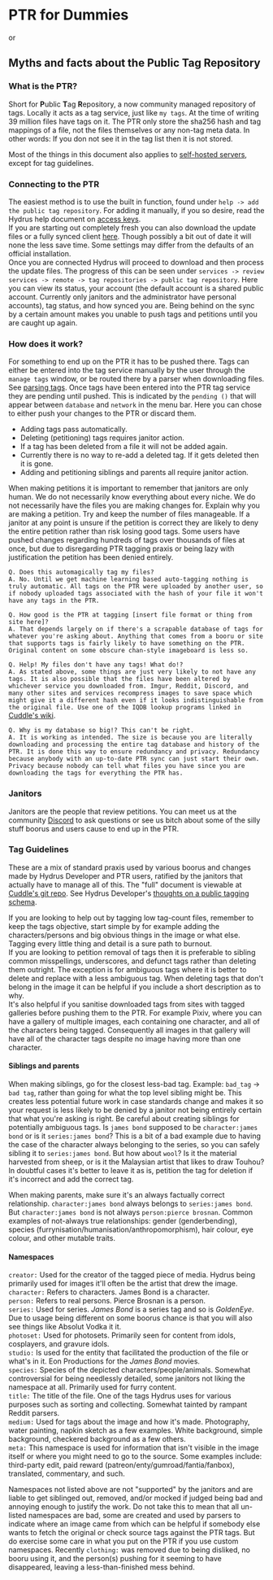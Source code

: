 # PTR for Dummies
or
## Myths and facts about the Public Tag Repository

### What is the PTR?  
Short for **P**ublic **T**ag **R**epository, a now community managed repository of tags. Locally it acts as a tag service, just like `my tags`. At the time of writing 39 million files have tags on it. The PTR only store the sha256 hash and tag mappings of a file, not the files themselves or any non-tag meta data. In other words: If you don not see it in the tag list then it is not stored.

Most of the things in this document also applies to [self-hosted servers](https://hydrusnetwork.github.io/hydrus/help/server.html), except for tag guidelines.

### Connecting to the PTR
The easiest method is to use the built in function, found under `help -> add the public tag repository`. For adding it manually, if you so desire, read the Hydrus help document on [access keys](https://hydrusnetwork.github.io/hydrus/help/access_keys.html).  
If you are starting out completely fresh you can also download the update files or a fully synced client [here](https://cuddlebear92.github.io/Quicksync/). Though possibly a bit out of date it will none the less save time. Some settings may differ from the defaults of an official installation.  
Once you are connected Hydrus will proceed to download and then process the update files. The progress of this can be seen under `services -> review services -> remote -> tag repositories -> public tag repository`. Here you can view its status, your account (the default account is a shared public account. Currently only janitors and the administrator have personal accounts), tag status, and how synced you are. Being behind on the sync by a certain amount makes you unable to push tags and petitions until you are caught up again.

### How does it work?
For something to end up on the PTR it has to be pushed there. Tags can either be entered into the tag service manually by the user through the `manage tags` window, or be routed there by a parser when downloading files. See [parsing tags](https://hydrusnetwork.github.io/hydrus/help/getting_started_downloading.html). Once tags have been entered into the PTR tag service they are pending until pushed. This is indicated by the `pending ()` that will appear between `database` and `network` in the menu bar. Here you can chose to either push your changes to the PTR or discard them.

- Adding tags pass automatically.
- Deleting (petitioning) tags requires janitor action.
- If a tag has been deleted from a file it will not be added again.
- Currently there is no way to re-add a deleted tag. If it gets deleted then it is gone.
- Adding and petitioning siblings and parents all require janitor action.

When making petitions it is important to remember that janitors are only human. We do not necessarily know everything about every niche. We do not necessarily have the files you are making changes for. Explain why you are making a petition. Try and keep the number of files manageable. If a janitor at any point is unsure if the petition is correct they are likely to deny the entire petition rather than risk losing good tags. Some users have pushed changes regarding hundreds of tags over thousands of files at once, but due to disregarding PTR tagging praxis or being lazy with justification the petition has been denied entirely.

`Q. Does this automagically tag my files?`  
`A. No. Until we get machine learning based auto-tagging nothing is truly automatic. All tags on the PTR were uploaded by another user, so if nobody uploaded tags associated with the hash of your file it won't have any tags in the PTR.`

`Q. How good is the PTR at tagging [insert file format or thing from site here]?`  
`A. That depends largely on if there's a scrapable database of tags for whatever you're asking about. Anything that comes from a booru or site that supports tags is fairly likely to have something on the PTR. Original content on some obscure chan-style imageboard is less so.`

`Q. Help! My files don't have any tags! What do!?`  
`A. As stated above, some things are just very likely to not have any tags. It is also possible that the files have been altered by whichever service you downloaded from. Imgur, Reddit, Discord, and many other sites and services recompress images to save space which might give it a different hash even if it looks indistinguishable from the original file. Use one of the IQDB lookup programs linked in` [Cuddle's wiki](https://github.com/CuddleBear92/Hydrus-Presets-and-Scripts/wiki/0-Hydrus-Apps-and-Scripts).

`Q. Why is my database so big!? This can't be right.`  
`A. It is working as intended. The size is because you are literally downloading and processing the entire tag database and history of the PTR. It is done this way to ensure redundancy and privacy. Redundancy because anybody with an up-to-date PTR sync can just start their own. Privacy because nobody can tell what files you have since you are downloading the tags for everything the PTR has.`

### Janitors
Janitors are the people that review petitions. You can meet us at the community [Discord](https://discord.gg/3H8UTpb) to ask questions or see us bitch about some of the silly stuff boorus and users cause to end up in the PTR.

### Tag Guidelines

These are a mix of standard praxis used by various boorus and changes made by Hydrus Developer and PTR users, ratified by the janitors that actually have to manage all of this. The "full" document is viewable at [Cuddle's git repo](https://raw.githubusercontent.com/CuddleBear92/Hydrus-Presets-and-Scripts/master/tag%20guidelines). See Hydrus Developer's [thoughts on a public tagging schema](https://hydrusnetwork.github.io/hydrus/help/tagging_schema.html).

If you are looking to help out by tagging low tag-count files, remember to keep the tags objective, start simple by for example adding the characters/persons and big obvious things in the image or what else. Tagging every little thing and detail is a sure path to burnout.  
If you are looking to petition removal of tags then it is preferable to sibling common misspellings, underscores, and defunct tags rather than deleting them outright. The exception is for ambiguous tags where it is better to delete and replace with a less ambiguous tag. When deleting tags that don't belong in the image it can be helpful if you include a short description as to why.  
It's also helpful if you sanitise downloaded tags from sites with tagged galleries before pushing them to the PTR. For example Pixiv, where you can have a gallery of multiple images, each containing one character, and all of the characters being tagged. Consequently all images in that gallery will have all of the character tags despite no image having more than one character.

#### Siblings and parents
When making siblings, go for the closest less-bad tag. Example: `bad_tag` -> `bad tag`, rather than going for what the top level sibling might be. This creates less potential future work in case standards change and makes it so your request is less likely to be denied by a janitor not being entirely certain that what you're asking is right. Be careful about creating siblings for potentially ambiguous tags. Is `james bond` supposed to be `character:james bond` or is it `series:james bond`? This is a bit of a bad example due to having the case of the character always belonging to the series, so you can safely sibling it to `series:james bond`. But how about `wool`? Is it the material harvested from sheep, or is it the Malaysian artist that likes to draw Touhou? In doubtful cases it's better to leave it as is, petition the tag for deletion if it's incorrect and add the correct tag.

When making parents, make sure it's an always factually correct relationship. `character:james bond` always belongs to `series:james bond`. But `character:james bond` is not always `person:pierce brosnan`. Common examples of not-always true relationships: gender (genderbending), species (furrynisation/humanisation/anthropomorphism), hair colour, eye colour, and other mutable traits.

#### Namespaces
`creator:` Used for the creator of the tagged piece of media. Hydrus being primarily used for images it'll often be the artist that drew the image.  
`character:` Refers to characters. James Bond is a character.  
`person:` Refers to real persons. Pierce Brosnan is a person.  
`series:` Used for series. *James Bond* is a series tag and so is *GoldenEye*. Due to usage being different on some boorus chance is that you will also see things like Absolut Vodka it it.  
`photoset:` Used for photosets. Primarily seen for content from idols, cosplayers, and gravure idols.  
`studio:` Is used for the entity that facilitated the production of the file or what's in it. Eon Productions for the *James Bond* movies.  
`species:` Species of the depicted characters/people/animals. Somewhat controversial for being needlessly detailed, some janitors not liking the namespace at all. Primarily used for furry content.  
`title:` The title of the file. One of the tags Hydrus uses for various purposes such as sorting and collecting. Somewhat tainted by rampant Reddit parsers.  
`medium:` Used for tags about the image and how it's made. Photography, water painting, napkin sketch as a few examples. White background, simple background, checkered background as a few others.  
`meta:` This namespace is used for information that isn't visible in the image itself or where you might need to go to the source. Some examples include: third-party edit, paid reward (patreon/enty/gumroad/fantia/fanbox), translated, commentary, and such.

Namespaces not listed above are not "supported" by the janitors and are liable to get siblinged out, removed, and/or mocked if judged being bad and annoying enough to justify the work. Do not take this to mean that all un-listed namespaces are bad, some are created and used by parsers to indicate where an image came from which can be helpful if somebody else wants to fetch the original or check source tags against the PTR tags. But do exercise some care in what you put on the PTR if you use custom namespaces. Recently `clothing:` was removed due to being disliked, no booru using it, and the person(s) pushing for it seeming to have disappeared, leaving a less-than-finished mess behind.